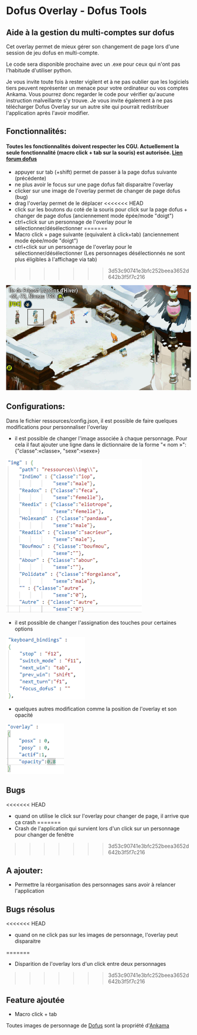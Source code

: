 # Dofus Overlay - Dofus Tools

## Aide à la gestion du multi-comptes sur dofus


Cet overlay permet de mieux gérer son changement de page lors d'une session de jeu dofus en multi-compte.

Le code sera disponible prochaine avec un .exe pour ceux qui n'ont pas l'habitude d'utiliser python.

Je vous invite toute fois à rester vigilent et à ne pas oublier que les logiciels tiers peuvent représenter un menace pour votre ordinateur ou vos comptes Ankama. Vous pourrez donc regarder le code pour vérifier qu'aucune instruction malveillante s'y trouve. Je vous invite également à ne pas télécharger Dofus Overlay sur un autre site qui pourrait redistribuer l'application après l'avoir modifier.

## Fonctionnalités: 
#### Toutes les fonctionnalités doivent respecter les CGU. Actuellement la seule fonctionnalité (macro click + tab sur la souris) est autorisée. [Lien forum dofus](https://www.dofus.com/fr/forum/1069-dofus/2404061-macros-autorise?page=2#entry13291455)



- appuyer sur tab (+shift) permet de passer à la page dofus suivante (précédente)
- ne plus avoir le focus sur une page dofus fait disparaitre l'overlay
- clicker sur une image de l'overlay permet de changer de page dofus (bug)
- drag l'overlay permet de le déplacer
<<<<<<< HEAD
- click sur les boutons du coté de la souris pour click sur la page dofus + changer de page dofus (anciennement mode épée/mode "doigt")
- ctrl+click sur un personnage de l'overlay pour le sélectionner/désélectionner
=======
- Macro click + page suivante (equivalent à click+tab) (anciennement mode épée/mode "doigt")
- ctrl+click sur un personnage de l'overlay pour le sélectionner/désélectionner (Les personnages désélectionnés ne sont plus éligibles à l'affichage via tab)


>>>>>>> 3d53c90741e3bfc252beea3652d642b3f5f7c216

![](demo/demo.gif)

## Configurations:
Dans le fichier ressources/config.json, il est possible de faire quelques modifications pour personnaliser l'overlay
- il est possible de changer l'image associée à chaque personnage.
Pour cela il faut ajouter une ligne dans le dictionnaire de la forme "« nom »":{"classe":«classe», "sexe":«sexe»}


![](demo/imagePerso.png)

- il est possible de changer l'assignation des touches pour certaines options

![](demo/touche.png)

- quelques autres modification comme la position de l'overlay et son opacité

![](demo/overlay.png)

## Bugs
<<<<<<< HEAD
- quand on utilise le click sur l'overlay pour changer de page, il arrive que ça crash
=======
- Crash de l'application qui survient lors d'un click sur un personnage pour changer de fenêtre
>>>>>>> 3d53c90741e3bfc252beea3652d642b3f5f7c216

## A ajouter:
- Permettre la réorganisation des personnages sans avoir à relancer l'application

## Bugs résolus
<<<<<<< HEAD
- quand on ne click pas sur les images de personnage, l'overlay peut disparaitre


=======
- Disparition de l'overlay lors d'un click entre deux personnages
>>>>>>> 3d53c90741e3bfc252beea3652d642b3f5f7c216

## Feature ajoutée 
- Macro click + tab



Toutes images de personnage de [Dofus](https://www.dofus.com/fr/prehome) sont la propriété d'[Ankama](https://www.ankama.com/fr)
